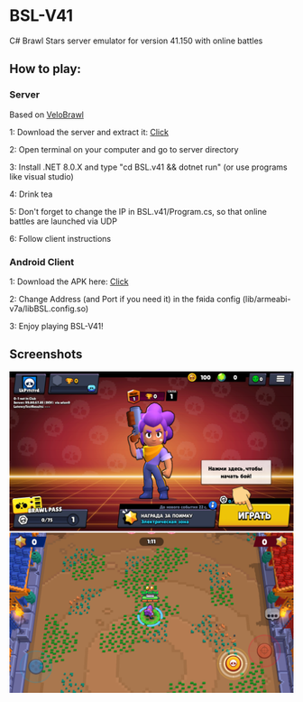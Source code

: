 # BSL-V41
C# Brawl Stars server emulator for version 41.150 with online battles

## How to play: ##

### Server ###
Based on [VeloBrawl](https://github.com/XidMods05/brawl-stars-v36-private-server)

1: Download the server and extract it: [Click](https://github.com/LkPrtctrd/BSL-V41/archive/refs/heads/master.zip)

2: Open terminal on your computer and go to server directory

3: Install .NET 8.0.X and type "cd BSL.v41 && dotnet run" (or use programs like visual studio)

4: Drink tea

5: Don't forget to change the IP in BSL.v41/Program.cs, so that online battles are launched via UDP

6: Follow client instructions

### Android Client ###
1: Download the APK here: [Click](https://www.mediafire.com/file/yhq6kxqh08da7i9/com.bsl.v41.apk/file) 

2: Change Address (and Port if you need it) in the fяida config (lib/armeabi-v7a/libBSL.config.so)

3: Enjoy playing BSL-V41!

## Screenshots ##
![BSL-V41](https://raw.githubusercontent.com/LkPrtctrd/BSL-V41/main/Screenshots/menu.png)
![BSL-V41](https://raw.githubusercontent.com/LkPrtctrd/BSL-V41/main/Screenshots/battle.png)
